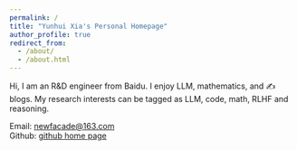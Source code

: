 ```yaml
---
permalink: /
title: "Yunhui Xia's Personal Homepage"
author_profile: true
redirect_from: 
  - /about/
  - /about.html
---
```


Hi, I am an R&D engineer from Baidu. I enjoy LLM, mathematics, and ✍️ blogs. My research interests can be tagged as LLM, code, math, RLHF and reasoning.

Email: newfacade@163.com<br/>
Github: [github home page](https://github.com/newfacade)
